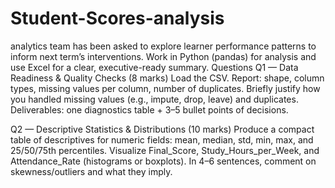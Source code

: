 # Student-Scores-analysis
analytics team has been asked to explore learner performance patterns to inform next term’s interventions. Work in Python (pandas) for analysis and use Excel for a clear, executive-ready summary.
Questions
Q1 — Data Readiness & Quality Checks (8 marks)
Load the CSV. Report: shape, column types, missing values per column, number of duplicates.
Briefly justify how you handled missing values (e.g., impute, drop, leave) and duplicates.
Deliverables: one diagnostics table + 3–5 bullet points of decisions.
 
Q2 — Descriptive Statistics & Distributions (10 marks)
Produce a compact table of descriptives for numeric fields: mean, median, std, min, max, and 25/50/75th percentiles.
Visualize Final_Score, Study_Hours_per_Week, and Attendance_Rate (histograms or boxplots).
In 4–6 sentences, comment on skewness/outliers and what they imply.
